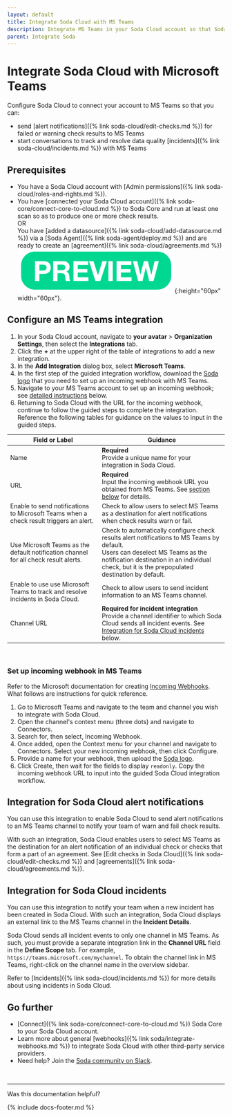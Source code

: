 ```yaml
---
layout: default
title: Integrate Soda Cloud with MS Teams
description: Integrate MS Teams in your Soda Cloud account so that Soda sends alert notifications and incident events to your MS Teams conversation.
parent: Integrate Soda
---
```


# Integrate Soda Cloud with Microsoft Teams 
<!--Linked to UI, access Shlink-->

Configure Soda Cloud to connect your account to MS Teams so that you can:

* send [alert notifications]({% link soda-cloud/edit-checks.md %}) for failed or warning check results to MS Teams
* start conversations to track and resolve data quality [incidents]({% link soda-cloud/incidents.md %}) with MS Teams


## Prerequisites

* You have a Soda Cloud account with [Admin permissions]({% link soda-cloud/roles-and-rights.md %}).
* You have [connected your Soda Cloud account]({% link soda-core/connect-core-to-cloud.md %}) to Soda Core and run at least one scan so as to produce one or more check results.<br /> OR<br /> You have [added a datasource]({% link soda-cloud/add-datasource.md %}) via a [Soda Agent]({% link soda-agent/deploy.md %}) and are ready to create an [agreement]({% link soda-cloud/agreements.md %})![preview](/assets/images/preview.png){:height="60px" width="60px"}.


## Configure an MS Teams integration

1. In your Soda Cloud account, navigate to **your avatar** > **Organization Settings**, then select the **Integrations** tab.
2. Click the **+** at the upper right of the table of integrations to add a new integration. 
3. In the **Add Integration** dialog box, select **Microsoft Teams**.
4. In the first step of the guided integration workflow, download the <a href="/assets/ms-teams-soda.png" download>Soda logo</a> that you need to set up an incoming webhook with MS Teams. 
5. Navigate to your MS Teams account to set up an incoming webhook; see [detailed instructions](#set-up-incoming-webhook-in-ms-teams) below.
5. Returning to Soda Cloud with the URL for the incoming webhook, continue to follow the guided steps to complete the integration. Reference the following tables for guidance on the values to input in the guided steps. <br /> 

| Field or Label  |  Guidance |
| --------------- |  -------- |
| Name | **Required** <br />Provide a unique name for your integration in Soda Cloud.  |
| URL | **Required** <br />Input the incoming webhook URL you obtained from MS Teams. See [section below](#set-up-incoming-webhook-in-ms-teams) for details.  |
| Enable to send notifications to Microsoft Teams when a check result triggers an alert. | Check to allow users to select MS Teams as a destination for alert notifications when check results warn or fail. |
| Use Microsoft Teams as the default notification channel for all check result alerts. | Check to automatically configure check results alert notifications to MS Teams by default. <br />Users can deselect MS Teams as the notification destination in an individual check, but it is the prepopulated destination by default.   |
| Enable to use use Microsoft Teams to track and resolve incidents in Soda Cloud. | Check to allow users to send incident information to an MS Teams channel.|
| Channel URL | **Required for incident integration** <br />Provide a channel identifier to which Soda Cloud sends all incident events. See [Integration for Soda Cloud incidents](#integration-for-soda-cloud-incidents) below. |

<br />

### Set up incoming webhook in MS Teams

Refer to the Microsoft documentation for creating <a href="https://learn.microsoft.com/en-us/microsoftteams/platform/webhooks-and-connectors/how-to/add-incoming-webhook" target="_blank">Incoming Webhooks</a>. What follows are instructions for quick reference. 

1. Go to Microsoft Teams and navigate to the team and channel you wish to integrate with Soda Cloud.
2. Open the channel's context menu (three dots) and navigate to Connectors.
3. Search for, then select, Incoming Webhook.
4. Once added, open the Context menu for your channel and navigate to Connectors. Select your new incoming webhook, then click Configure.
5. Provide a name for your webhook, then upload the <a href="/assets/ms-teams-soda.png" download>Soda logo</a>.
6. Click Create, then wait for the fields to display `readonly`.  Copy the incoming webhook URL to input into the guided Soda Cloud integration workflow.

## Integration for Soda Cloud alert notifications

You can use this integration to enable Soda Cloud to send alert notifications to an MS Teams channel to notify your team of warn and fail check results. 

With such an integration, Soda Cloud enables users to select MS Teams as the destination for an alert notification of an individual check or checks that form a part of an agreement. See [Edit checks in Soda Cloud]({% link soda-cloud/edit-checks.md %}) and [agreements]({% link soda-cloud/agreements.md %}).


## Integration for Soda Cloud incidents

You can use this integration to notify your team when a new incident has been created in Soda Cloud. With such an integration, Soda Cloud displays an external link to the MS Teams channel in the **Incident Details**. 

Soda Cloud sends all incident events to only one channel in MS Teams. As such, you must provide a separate integration link in the **Channel URL** field in the **Define Scope** tab. For example, `https://teams.microsoft.com/mychannel`. To obtain the channel link in MS Teams, right-click on the channel name in the overview sidebar.

Refer to [Incidents]({% link soda-cloud/incidents.md %}) for more details about using incidents in Soda Cloud.

## Go further

* [Connect]({% link soda-core/connect-core-to-cloud.md %}) Soda Core to your Soda Cloud account.
* Learn more about general [webhooks]({% link soda/integrate-webhooks.md %}) to integrate Soda Cloud with other third-party service providers.
* Need help? Join the <a href="https://community.soda.io/slack" target="_blank"> Soda community on Slack</a>.
<br />

---

Was this documentation helpful?

<!-- LikeBtn.com BEGIN -->
<span class="likebtn-wrapper" data-theme="tick" data-i18n_like="Yes" data-ef_voting="grow" data-show_dislike_label="true" data-counter_zero_show="true" data-i18n_dislike="No"></span>
<script>(function(d,e,s){if(d.getElementById("likebtn_wjs"))return;a=d.createElement(e);m=d.getElementsByTagName(e)[0];a.async=1;a.id="likebtn_wjs";a.src=s;m.parentNode.insertBefore(a, m)})(document,"script","//w.likebtn.com/js/w/widget.js");</script>
<!-- LikeBtn.com END -->

{% include docs-footer.md %}